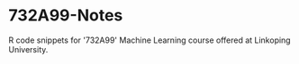 # 732A99-Notes
R code snippets for '732A99' Machine Learning course offered at Linkoping University. 
